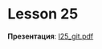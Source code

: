 # Lesson 25

**Презентация**: [l25_git.pdf](https://github.com/ait-tr/cohort42.3/blob/main/basic_programming/lesson_25/presentation/l25_git.pdf)
